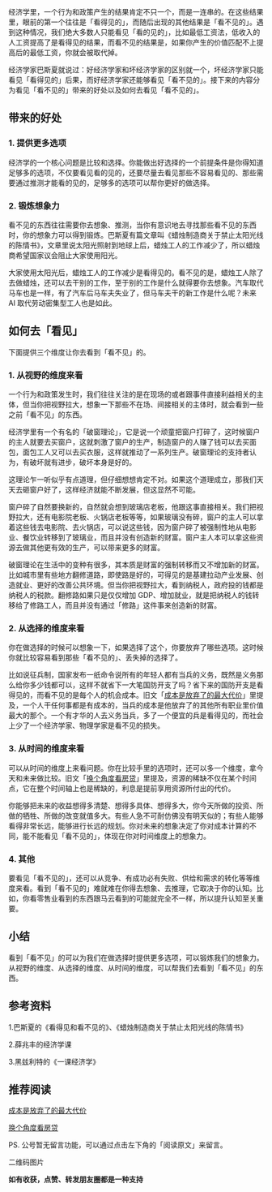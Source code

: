 经济学里，一个行为和政策产生的结果肯定不只一个，而是一连串的。在这些结果里，眼前的第一个往往是「看得见的」，而随后出现的其他结果是「看不见的」。遇到这种情况，我们绝大多数人只能看见「看的见的」，比如最低工资法，低收入的人工资提高了是看得见的结果，而看不见的结果是，如果你产生的价值匹配不上提高后的最低工资，你就会被取代掉。

经济学家巴斯夏就说过：好经济学家和坏经济学家的区别就一个，坏经济学家只能看见「看得见的」后果，而好经济学家还能够看见「看不见的」。接下来的内容分为看见「看不见的」带来的好处以及如何去看见「看不见的」。

## 带来的好处

### 1. 提供更多选项

经济学的一个核心问题是比较和选择。你能做出好选择的一个前提条件是你得知道足够多的选项，不仅要看见看的见的，还要尽量去看见那些不容易看见的、那些需要通过推测才能看的见的，足够多的选项可以帮你更好的做选择。

### 2. 锻炼想象力

看不见的东西往往需要你去想象、推测，当你有意识地去寻找那些看不见的东西时，你的想象力可以得到锻炼。巴斯夏有篇文章叫《蜡烛制造商关于禁止太阳光线的陈情书》，文章里说太阳光照射到地球上后，蜡烛工人的工作减少了，所以蜡烛商希望国家议会阻止大家使用阳光。

大家使用太阳光后，蜡烛工人的工作减少是看得见的。看不见的是，蜡烛工人除了去做蜡烛，还可以去干别的工作，至于别的工作是什么就得要你去想象。汽车取代马车也是一样，有了汽车后马车夫失业了，但马车夫干的新工作是什么呢？未来 AI 取代劳动密集型工人也是如此。

## 如何去「看见」

下面提供三个维度让你去看到「看不见」的。

### 1. 从视野的维度来看

一个行为和政策发生时，我们往往关注的是在现场的或者跟事件直接利益相关的主体，但当你把视野拉大，想象一下那些不在场、间接相关的主体时，就会看到一些之前「看不见」的东西。

经济学里有一个有名的「破窗理论」，它是说一个顽童把窗户打碎了，这时候窗户的主人就要去买窗户，这就刺激了窗户的生产，制造窗户的人赚了钱可以去买面包，面包工人又可以去买衣服，这样就推动了一系列生产。破窗理论的支持者认为，有破坏就有进步，破坏本身是好的。

这理论乍一听似乎有点道理，但仔细想想肯定不对。如果这个道理成立，那我们天天去砸窗户好了，这样经济就能不断发展，但这显然不可能。

窗户碎了自然要换新的，自然就会想到玻璃店老板，他跟这事直接相关。我们把视野拉大，还有电影院老板、火锅店老板等等，如果玻璃没有碎，窗户的主人可以拿着这些钱去电影院、去火锅店，可以说这些钱，因为窗户碎了被强制性地从电影业、餐饮业转移到了玻璃业，而且并没有创造新的财富。窗户主人本可以拿这些资源去做其他更有效的生产，可以带来更多的财富。

破窗理论在生活中的变种有很多，其本质是财富的强制转移而又不增加新的财富。比如城市里有些地方翻修道路，即使路是好的，可得见的是基建拉动产业发展、创造就业、更好的改善公共环境。但当你把视野拉大，看到纳税人，政府投的钱都是纳税人的税款。翻修路如果只是仅仅增加 GDP、增加就业，就是把纳税人的钱转移给了修路工人，而且并没有通过「修路」这件事来创造新的财富。

### 2. 从选择的维度来看

你在做选择的时候可以想象一下，如果选择了这个，你要放弃了哪些选项。这时候你就比较容易看到那些「看不见的」、丢失掉的选择了。

比如说征兵制，国家发布一纸命令说所有的年轻人都有当兵的义务，既然是义务那么给你多少钱都可以，这样不就省下一大笔国防开支了吗？省下来的国防开支是看得见的，而看不见的是每个人的机会成本。旧文「[成本是放弃了的最大代价](https://mp.weixin.qq.com/s/CCKILcD9g0-fXHrPFUB77g)」里提及，一个人干任何事都是有成本的，当兵的成本是他放弃了的其他所有职业里价值最大的那个。一个有才华的人去义务当兵，多了一个便宜的兵是看得见的，而社会上少了一个经济学家、物理学家是看不见的损失。

### 3. 从时间的维度来看

可以从时间的维度上来看问题。你在比较手里的选项时，还可以多一个维度，拿今天和未来做比较。旧文「[换个角度看房贷](https://mp.weixin.qq.com/s/bPpGOr_puIoJnJYtk8GFiQ)」里提及，资源的稀缺不仅在某个时间点，它在整个时间轴上也是稀缺的，利息是提前享用资源所付出的代价。

你能够把未来的收益想得多清楚、想得多具体、想得多大，你今天所做的投资、所做的牺牲、所做的改变就值多大。有些人急不可耐仿佛没有明天似的；有些人能够看得非常长远，能够进行长远的规划。你对未来的想象决定了你对成本计算的不同，能不能看见「看不见的」，体现在你对时间维度上的想象力。

### 4. 其他

要看见「看不见的」，还可以从竞争、有成功必有失败、供给和需求的转化等等维度来看。看到「看不见的」难就难在你得去想象、去推理，它取决于你的认知。比如，你看零售业看到的东西跟马云看到的可能就完全不一样，所以提升认知至关重要。

## 小结

看到「看不见」的可以为我们在做选择时提供更多选项，可以锻炼我们的想象力。从视野的维度、从选择的维度、从时间的维度，可以帮我们去看到「看不见」的东西。

## 参考资料

1.巴斯夏的《看得见和看不见的》、《蜡烛制造商关于禁止太阳光线的陈情书》

2.薛兆丰的经济学课

3.黑兹利特的《一课经济学》

## 推荐阅读

[成本是放弃了的最大代价](https://mp.weixin.qq.com/s/CCKILcD9g0-fXHrPFUB77g)

[换个角度看房贷](https://mp.weixin.qq.com/s/bPpGOr_puIoJnJYtk8GFiQ)

PS. 公号暂无留言功能，可以通过点击左下角的「阅读原文」来留言。

二维码图片

**如有收获，点赞、转发朋友圈都是一种支持**